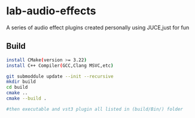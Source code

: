 # lab-audio-effects
A series of audio effect plugins created personally using JUCE,just for fun

## Build
```sh
install CMake(version >= 3.22)
install C++ Compiler(GCC,Clang MSVC,etc)

git submoddule update --init --recursive
mkdir build
cd build
cmake ..
cmake --build .

#then executable and vst3 plugin all listed in (build/Bin/) folder 
```
